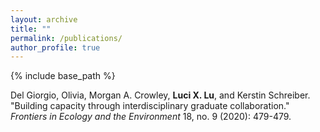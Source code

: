 ```yaml
---
layout: archive
title: ""
permalink: /publications/
author_profile: true
---
```


{% include base_path %}


Del Giorgio, Olivia, Morgan A. Crowley, **Luci X. Lu**, and Kerstin Schreiber. "Building capacity through interdisciplinary graduate collaboration." <i>Frontiers in Ecology and the Environment</i> 18, no. 9 (2020): 479-479.
